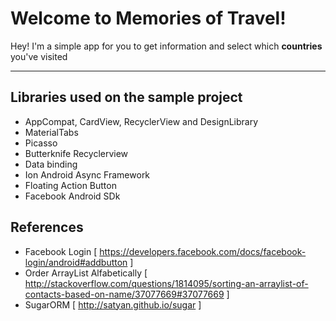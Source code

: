 Welcome to Memories of Travel!
===================


Hey! I'm a simple app for you to get information and select which **countries** you've visited

----------

Libraries used on the sample project
------------------------------------
* AppCompat, CardView, RecyclerView and DesignLibrary
* MaterialTabs
* Picasso
* Butterknife Recyclerview
* Data binding
* Ion Android Async Framework
* Floating Action Button
* Facebook Android SDk

References
-------------

* Facebook Login [ https://developers.facebook.com/docs/facebook-login/android#addbutton ]
* Order ArrayList Alfabetically  [ http://stackoverflow.com/questions/1814095/sorting-an-arraylist-of-contacts-based-on-name/37077669#37077669 ]
*  SugarORM [ http://satyan.github.io/sugar ]


